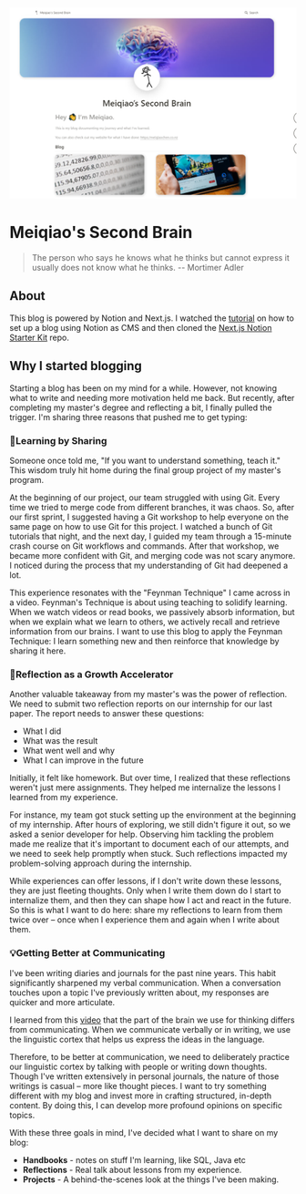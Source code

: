<p align="center">
  <a href="https://www.meiqiaochen.blog/">
    <img alt="Example article page" src="https://github.com/erinchocolate/notion-blog/blob/main/blog.PNG?raw=true" width="689">
  </a>
</p>



# Meiqiao's Second Brain

> The person who says he knows what he thinks but cannot express it usually does not know what he thinks. -- Mortimer Adler

## About

This blog is powered by Notion and Next.js. I watched the [tutorial](https://www.youtube.com/watch?v=04exSpZ9IZ8&pp=ygUQbm90aW9uIG5leHQgYmxvZw%3D%3D) on how to set up a blog using Notion as CMS and then cloned the [Next.js Notion Starter Kit](https://github.com/transitive-bullshit/nextjs-notion-starter-kit) repo.

## Why I started blogging

Starting a blog has been on my mind for a while. However, not knowing what to write and needing more motivation held me back. But recently, after completing my master's degree and reflecting a bit, I finally pulled the trigger. I'm sharing three reasons that pushed me to get typing:

### 💬Learning by Sharing

Someone once told me, "If you want to understand something, teach it." This wisdom truly hit home during the final group project of my master's program.

At the beginning of our project, our team struggled with using Git. Every time we tried to merge code from different branches, it was chaos. So, after our first sprint, I suggested having a Git workshop to help everyone on the same page on how to use Git for this project. I watched a bunch of Git tutorials that night, and the next day, I guided my team through a 15-minute crash course on Git workflows and commands. After that workshop, we became more confident with Git, and merging code was not scary anymore. I noticed during the process that my understanding of Git had deepened a lot.

This experience resonates with the "Feynman Technique" I came across in a video. Feynman's Technique is about using teaching to solidify learning. When we watch videos or read books, we passively absorb information, but when we explain what we learn to others, we actively recall and retrieve information from our brains. I want to use this blog to apply the Feynman Technique: I learn something new and then reinforce that knowledge by sharing it here.

### 🚀Reflection as a Growth Accelerator

Another valuable takeaway from my master's was the power of reflection. We need to submit two reflection reports on our internship for our last paper. The report needs to answer these questions:

- What I did
- What was the result
- What went well and why
- What I can improve in the future

Initially, it felt like homework. But over time, I realized that these reflections weren't just mere assignments. They helped me internalize the lessons I learned from my experience.

For instance, my team got stuck setting up the environment at the beginning of my internship. After hours of exploring, we still didn't figure it out, so we asked a senior developer for help. Observing him tackling the problem made me realize that it's important to document each of our attempts, and we need to seek help promptly when stuck. Such reflections impacted my problem-solving approach during the internship.

While experiences can offer lessons, if I don't write down these lessons, they are just fleeting thoughts. Only when I write them down do I start to internalize them, and then they can shape how I act and react in the future. So this is what I want to do here: share my reflections to learn from them twice over – once when I experience them and again when I write about them.

### 💡Getting Better at Communicating

I've been writing diaries and journals for the past nine years. This habit significantly sharpened my verbal communication. When a conversation touches upon a topic I've previously written about, my responses are quicker and more articulate.

I learned from this [video](https://www.youtube.com/watch?v=N-Zel07vrro&t=121s&pp=ygUTZHIgayB3aHkgd2UgY2FuIHNheQ==) that the part of the brain we use for thinking differs from communicating. When we communicate verbally or in writing, we use the linguistic cortex that helps us express the ideas in the language.

Therefore, to be better at communication, we need to deliberately practice our linguistic cortex by talking with people or writing down thoughts. Though I've written extensively in personal journals, the nature of those writings is casual – more like thought pieces. I want to try something different with my blog and invest more in crafting structured, in-depth content. By doing this, I can develop more profound opinions on specific topics.

With these three goals in mind, I've decided what I want to share on my blog:

- **Handbooks** - notes on stuff I'm learning, like SQL, Java etc
- **Reflections** - Real talk about lessons from my experience.
- **Projects** - A behind-the-scenes look at the things I've been making.
